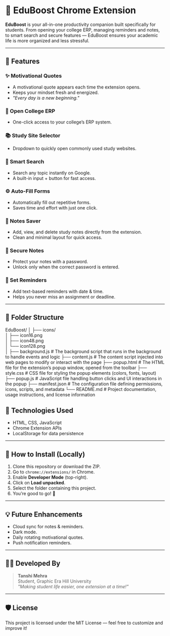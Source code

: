 # 🌟 EduBoost Chrome Extension

**EduBoost** is your all-in-one productivity companion built specifically for students. From opening your college ERP, managing reminders and notes, to smart search and secure features — EduBoost ensures your academic life is more organized and less stressful.

---

## 📌 Features

### ✨ Motivational Quotes
- A motivational quote appears each time the extension opens.
- Keeps your mindset fresh and energized.
- _"Every day is a new beginning."_

### 🏫 Open College ERP
- One-click access to your college’s ERP system.

### 📚 Study Site Selector
- Dropdown to quickly open commonly used study websites.

### 🔎 Smart Search
- Search any topic instantly on Google.
- A built-in input + button for fast access.

### ⚙️ Auto-Fill Forms
- Automatically fill out repetitive forms.
- Saves time and effort with just one click.

### 📝 Notes Saver
- Add, view, and delete study notes directly from the extension.
- Clean and minimal layout for quick access.

### 🔐 Secure Notes
- Protect your notes with a password.
- Unlock only when the correct password is entered.

### 📅 Set Reminders
- Add text-based reminders with date & time.
- Helps you never miss an assignment or deadline.

---

## 📁 Folder Structure

EduBoost/
│
├── icons/                
│   ├── icon16.png        
│   ├── icon48.png        
│   └── icon128.png       
│
├── background.js         # The background script that runs in the background to handle events and logic
├── content.js            # The content script injected into web pages to modify or interact with the page
├── popup.html            # The HTML file for the extension’s popup window, opened from the toolbar
├── style.css             # CSS file for styling the popup elements (colors, fonts, layout)
├── popup.js              # JavaScript file handling button clicks and UI interactions in the popup
├── manifest.json         # The configuration file defining permissions, icons, scripts, and metadata
└── README.md             # Project documentation, usage instructions, and license information


## 🧠 Technologies Used

- HTML, CSS, JavaScript
- Chrome Extension APIs
- LocalStorage for data persistence

---

## 🚀 How to Install (Locally)

1. Clone this repository or download the ZIP.
2. Go to `chrome://extensions/` in Chrome.
3. Enable **Developer Mode** (top-right).
4. Click on **Load unpacked**.
5. Select the folder containing this project.
6. You’re good to go! 🎉

---

## 💡 Future Enhancements

- Cloud sync for notes & reminders.
- Dark mode.
- Daily rotating motivational quotes.
- Push notification reminders.

---

## 🧑‍💻 Developed By

> **Tanshi Mehra**  
> Student, Graphic Era Hill University  
> *"Making student life easier, one extension at a time!"*

---

## 🛡️ License

This project is licensed under the MIT License — feel free to customize and improve it!

